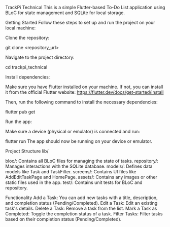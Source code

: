TrackPi Technical
This is a simple Flutter-based To-Do List application using BLoC for state management and SQLite for local storage.

Getting Started
Follow these steps to set up and run the project on your local machine:

Clone the repository:

git clone <repository_url>

Navigate to the project directory:

cd trackpi_technical

Install dependencies:

Make sure you have Flutter installed on your machine. If not, you can install it from the official Flutter website: https://flutter.dev/docs/get-started/install

Then, run the following command to install the necessary dependencies:

flutter pub get

Run the app:

Make sure a device (physical or emulator) is connected and run:

flutter run
The app should now be running on your device or emulator.

Project Structure
lib/

bloc/: Contains all BLoC files for managing the state of tasks.
repository/: Manages interactions with the SQLite database.
models/: Defines data models like Task and TaskFilter.
screens/: Contains UI files like AddEditTaskPage and HomePage.
assets/: Contains any images or other static files used in the app.
test/: Contains unit tests for BLoC and repository.

Functionality
Add a Task: You can add new tasks with a title, description, and completion status (Pending/Completed).
Edit a Task: Edit an existing task's details.
Delete a Task: Remove a task from the list.
Mark a Task as Completed: Toggle the completion status of a task.
Filter Tasks: Filter tasks based on their completion status (Pending/Completed).